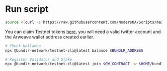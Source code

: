 # Run script
```bash
source <(curl -s https://raw.githubusercontent.com/NodersUA/Scripts/main/bundlr/bundlr)
```
You can claim Testnet tokens [here](https://bundlr.network/faucet), you will need a valid twitter account and the Arweave wallet address created earlier.
```bash
# Check ballance
npx @bundlr-network/testnet-cli@latest balance $BUNDLR_ADDRESS
```
```bash
# Register Validator and Stake
npx @bundlr-network/testnet-cli@latest join $GW_CONTRACT -w $HOME/bundlr/wallet.json -u http://$(wget -qO- eth0.me):$BUNDLER_PORT -s <stake-tokens>
```
